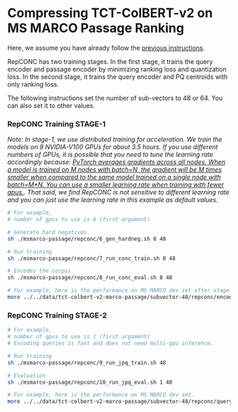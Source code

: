 # Compressing TCT-ColBERT-v2 on MS MARCO Passage Ranking

Here, we assume you have already follow the [previous instructions](..). 

RepCONC has two training stages. In the first stage, it trains the query encoder and passage encoder by minimizing ranking loss and quantization loss. In the second stage, it trains the query encoder and PQ centroids with only ranking loss. 

The following instructions set the number of sub-vectors to $48$ or $64$. You can also set it to other values.

### RepCONC Training STAGE-1

*Note: In stage-1, we use distributed training for acceleration. We train the models on 8 NVIDIA-V100 GPUs for about 3.5 hours. If you use different numbers of GPUs, it is possible that you need to tune the learning rate accordingly because: [PyTorch averages gradients across all nodes. When a model is trained on M nodes with batch=N, the gradient will be M times smaller when compared to the same model trained on a single node with batch=M*N. You can use a smaller learning rate when training with fewer gpus.](https://pytorch.org/docs/master/generated/torch.nn.parallel.DistributedDataParallel.html#torch.nn.parallel.DistributedDataParallel). That said, we find RepCONC is not sensitive to different learning rate and you can just use the learning rate in this example as default values.*

```bash
# For example, 
# number of gpus to use is 8 (first argument)

# Generate hard negatives
sh ./msmarco-passage/repconc/6_gen_hardneg.sh 8 48

# Run training
sh ./msmarco-passage/repconc/7_run_conc_train.sh 8 48

# Encodes the corpus
sh ./msmarco-passage/repconc/8_run_conc_eval.sh 8 48

# For example, here is the performance on MS MARCO dev set after stage-1 training.
more ../../data/tct-colbert-v2-marco-passage/subvector-48/repconc/encoder_output/dev/metric.json 
```


### RepCONC Training STAGE-2

```bash
# For example, 
# number of gpus to use is 1 (first argument)
# Encoding queries is fast and does not need multi-gpu inference.

# Run training
sh ./msmarco-passage/repconc/9_run_jpq_train.sh 48

# Evaluation
sh ./msmarco-passage/repconc/10_run_jpq_eval.sh 1 48

# For example, here is the performance on MS MARCO dev set.
more ../../data/tct-colbert-v2-marco-passage/subvector-48/repconc/query_encoder_results/dev/metric.json 
```